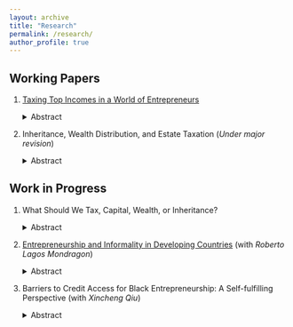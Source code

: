```yaml
---
layout: archive
title: "Research"
permalink: /research/
author_profile: true
---
```



## Working Papers
1. [Taxing Top Incomes in a World of Entrepreneurs](../files/JMP.pdf)     
   <details><summary>Abstract</summary>   
   This paper shows that high top marginal income tax rates generate large aggregate output and productivity losses. These losses arise because taxes distort decisions of entrepreneurs, who constitute a large share of high income earners. I identify two novel distortions. The first one is the "productivity investment effect". Top income tax rates distort the productivity accumulation decisions not only of entrepreneurs who are already in the top income bracket but also of those who will become top earners in the future by building up their firms. This is because households are forward looking. Anticipating that they will be subject to the high top income tax rate in the future, these middle-income entrepreneurs find it less optimal to accumulate productivity for their firms now. As a result, they slow down their productivity accumulation process. The second force is the "incorporation timing effect". Successful entrepreneurs grow their firms and then sell their businesses to the corporate sector through incorporation. High top tax rates push these entrepreneurs to sell before their firms reach their full productivity potential. This force is driven by a feature of the tax code: the sale of a firm is treated as capital gains, which are taxed at a lower rate than ordinary income. Therefore, when the top income tax rate gets higher, entrepreneurs tend to use incorporation as a tax shelter and incorporate their firms earlier. Early incorporation timing means entrepreneurs do not have enough time to grow their firms to their full productivity potential. These prematurely incorporated businesses lower productivity in the corporate sector. Both effects imply that even though it targets only a small fraction of households, increasing the top marginal income tax rate generates large output costs by decreasing productivity. Since lower productivity erodes the tax base, in a calibrated model, the revenue-maximizing top income tax rate is 45%.
   </details>

2. Inheritance, Wealth Distribution, and Estate Taxation (*Under major revision*)  
   <details><summary>Abstract</summary>
   The estate tax has been considered by its supporters as a natural way to reduce wealth inequality because it targets the wealthy directly. However, this conclusion relies heavily on the underlying assumption that inheritance plays a crucial role in wealth accumulation for the rich. Using data from the Survey of Consumer Finances, this paper exhibits novel evidence about wealthy households and the inheritance they have received. Specifically: 1) less than 14% of the richest one percent's wealth is directly attributable to inheritances. 2) More than half of the top one percent by wealth do not receive any inheritances over their lifetime. Then, in a quantitative model that accounts for novel facts on inheritance received by the rich, this paper finds that even if the estate tax rate were raised to 100 percent, the top one percent wealth holding would drop by only 3.5 percentage points. Moreover, compared with taxing the incomes of the top one percent earners, taxing estates generates a large output loss for a given amount of wealth redistribution, suggesting that estate taxation may not be an effective tool for wealth redistribution.
   </details>
   
## Work in Progress
1. What Should We Tax, Capital, Wealth, or Inheritance?
   <details><summary>Abstract</summary>
   In recent decades, wealth inequality has become an increasingly prominent issue in many developed countries. The United States, in particular, has seen significant increases in wealth gaps, sparking fierce debates over how best to address the issue. One of the most contentious proposals has been the idea of redistributive policies, including calls to tax capital income, wealth, and inheritance. In this paper, we examine the impacts of capital income, wealth, and estate taxation within a quantitative framework. In contrast to existing studies, we also investigate joint reforms, in which the government can simultaneously modify the schedules for all three taxes.
   </details>

2. [Entrepreneurship and Informality in Developing Countries](../files/Informal_Firms_Abstract.pdf) 
   (with *Roberto Lagos Mondragon*)
   <details><summary>Abstract</summary>   
   The informal sector is a prominent feature of developing countries. These high informality levels have important consequences for development. Using the Brazilian National Household Sample Survey (PNAD) data, we present three main findings. First, surprisingly, over one-third of entrepreneurs in the top income decile of the entire Brazilian population operate businesses in the informal sector. Second, formal sector entrepreneurs are primarily concentrated in higher income groups, with 29.2% of them belonging to the top income decile and 61.5% to income deciles 8-10. Lastly, we observe that informal sector entrepreneurs in the top income group are more likely to switch to the formal sector, while formal sector entrepreneurs in the bottom income group are more likely to switch to the informal sector. We propose a general equilibrium, heterogeneous agent model with occupation choice and learning to reconcile these empirical observations. We then calibrate this model to match empirical moments. The calibrated model serves as a laboratory for conducting policy experiments.
   </details>

3. Barriers to Credit Access for Black Entrepreneurship: A Self-fulfilling Perspective
   (with *Xincheng Qiu*)
   <details><summary>Abstract</summary>
   Black-owned businesses tend to operate with less finance and employ fewer workers than those owned by Whites. Using micro-data on Black- and White-owned startups, we find a pronounced racial financing gap in the start-up year. White entrepreneurs are more likely to secure bank loans, and conditional on receiving a loan, white entrepreneurs tend to receive higher amounts. However, this gap diminishes over time and disappears after seven years of operation. We propose a model rooted in the concept of self-fulfilling to account for this fact. When startups apply for a bank loan, they lack production history. Therefore, banks rely on the general performance of firms within racial groups to form their guess about the business quality for loan evaluations. As businesses establish a track record over time, they can use their own performance as a signal of quality. Consequently, banks increasingly base loan decisions on individual business performance rather than group averages. However, the initial lack of funding for many black-owned startups hampers their subsequent growth, reinforcing perceptions of lower quality among banks and perpetuating the cycle of limited credit access for black entrepreneurs.
   </details>
